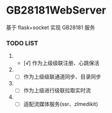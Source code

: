 # GB28181WebServer

基于 flask+socket 实现 GB28181 服务

### TODO LIST

1. - [√] 作为上级级联注册、心跳保活
2. - [ ] 作为上级级联通道同步、目录同步
3. - [ ] 作为上级进行级联拉取实时流
4. - [ ] 适配流媒体服务(ssr、zlmedikit)
